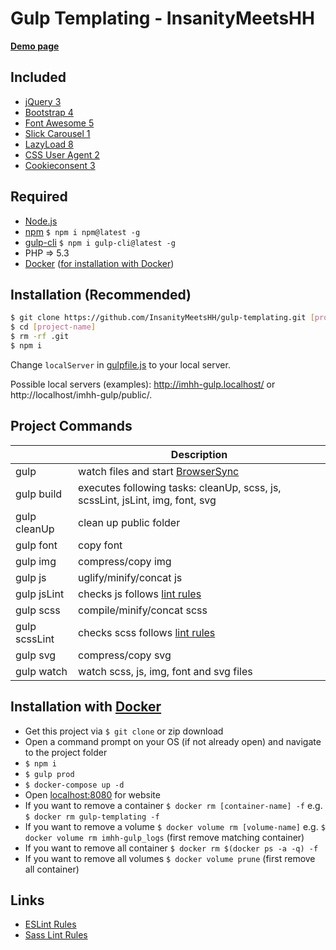 # Gulp Templating - InsanityMeetsHH

[**Demo page**](http://gulp.insanitymeetshh.net)

## Included
* [jQuery 3](http://jquery.com)
* [Bootstrap 4](https://getbootstrap.com)
* [Font Awesome 5](https://fontawesome.com)
* [Slick Carousel 1](http://kenwheeler.github.io/slick/)
* [LazyLoad 8](https://www.andreaverlicchi.eu/lazyload/)
* [CSS User Agent 2](https://www.npmjs.com/package/cssuseragent)
* [Cookieconsent 3](https://github.com/insites/cookieconsent)

## Required
* [Node.js](http://nodejs.org/en/download/)
* [npm](http://www.npmjs.com/get-npm) `$ npm i npm@latest -g`
* [gulp-cli](https://www.npmjs.com/package/gulp-cli) `$ npm i gulp-cli@latest -g`
* PHP => 5.3
* [Docker](https://www.docker.com/) ([for installation with Docker](https://github.com/InsanityMeetsHH/gulp-templating#installation-with-docker))

## Installation (Recommended)
```bash
$ git clone https://github.com/InsanityMeetsHH/gulp-templating.git [project-name]
$ cd [project-name]
$ rm -rf .git
$ npm i
```
Change `localServer` in [gulpfile.js](https://github.com/InsanityMeetsHH/gulp-templating/blob/master/gulpfile.js#L14) to your local server.

Possible local servers (examples): http://imhh-gulp.localhost/ or http://localhost/imhh-gulp/public/.

## Project Commands
|               | Description                                                                                                     |
|---------------|-----------------------------------------------------------------------------------------------------------------|
| gulp          | watch files and start [BrowserSync](https://www.npmjs.com/package/browser-sync)                                 |
| gulp build    | executes following tasks: cleanUp, scss, js, scssLint, jsLint, img, font, svg                                   |
| gulp cleanUp  | clean up public folder                                                                                          |
| gulp font     | copy font                                                                                                       |
| gulp img      | compress/copy img                                                                                               |
| gulp js       | uglify/minify/concat js                                                                                         |
| gulp jsLint   | checks js follows [lint rules](https://github.com/InsanityMeetsHH/gulp-templating/blob/master/js-lint.json)     |
| gulp scss     | compile/minify/concat scss                                                                                      |
| gulp scssLint | checks scss follows [lint rules](https://github.com/InsanityMeetsHH/gulp-templating/blob/master/scss-lint.json) |
| gulp svg      | compress/copy svg                                                                                               |
| gulp watch    | watch scss, js, img, font and svg files                                                                         |

## Installation with [Docker](https://www.docker.com/)
* Get this project via `$ git clone` or zip download
* Open a command prompt on your OS (if not already open) and navigate to the project folder
* `$ npm i`
* `$ gulp prod`
* `$ docker-compose up -d`
* Open [localhost:8080](http://localhost:8080) for website
* If you want to remove a container `$ docker rm [container-name] -f` e.g. `$ docker rm gulp-templating -f`
* If you want to remove a volume `$ docker volume rm [volume-name]` e.g. `$ docker volume rm imhh-gulp_logs` (first remove matching container)
* If you want to remove all container `$ docker rm $(docker ps -a -q) -f`
* If you want to remove all volumes `$ docker volume prune` (first remove all container)

## Links
* [ESLint Rules](https://eslint.org/docs/rules/)
* [Sass Lint Rules](https://github.com/sasstools/sass-lint/tree/develop/docs/rules)
